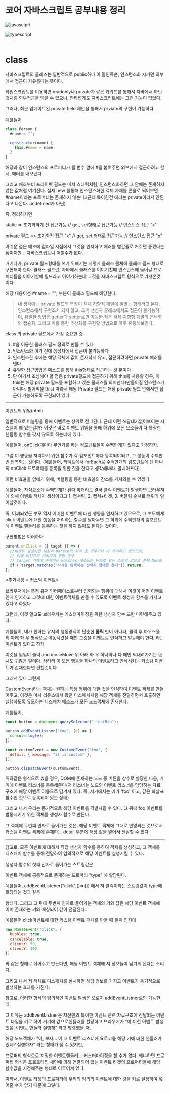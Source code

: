 # **코어 자바스크립트 공부내용 정리**

![javasciprt](https://img.shields.io/badge/javascript-up%20to%20date-yellow)

![typescript](https://img.shields.io/badge/typescript-up%20to%20date-blue)

---

# class

자바스크립트의 클래스는 일반적으로 public하다
이 말인즉슨, 인스턴스화 시키면 외부에서 접근이 자유롭다는 뜻이다.

타입스크립트를 이용하면 readonly나 private과 같은 키워드를 통해서 자바에서 하던것처럼 외부접근을 막을 수 있으나, 안타깝게도 자바스크립트에는 그런 기능이 없었다.

그러나, 최근 업데이트된 private field 제안을 통해서 prviate의 구현이 가능하다.

예를들어

```js
class Person {
  #name = "";

  constructor(name) {
    this.#name = name;
  }
}
```

해당과 같이 인스턴스의 프로퍼티가 될 변수 앞에 #을 붙여주면 외부에서 접근하려고 할 시, 에러를 내보낸다

그리고 애초부터 프라이벳 필드는 마치 스태틱처럼, 인스턴스화하면 그 안에는 존재하지 않는 값처럼 여겨진다. 실제 new 를통해 인스턴스화한 객체 자체를 콘솔로 찍어보면 #name이라는 프로퍼티는 존재하지 않는다.(근데 특이한건 에러는 private이라서 안된다고 나온다. undefined가 아닌)

즉, 정리하자면

static => 초기화하기 전 접근가능 // get, set형태로 접근가능 // 인스턴스 접근 "x"

private 필드 => 초기화전 접근 "x" // get, set 형태로 접근가능 // 인스턴스 접근 "x"

아쉬운 점은 애초에 컴파일 시점에서 그것을 인지하고 에러를 빨간줄로 쳐주면 좋겠다는 점이지만... 자바스크립트니 어쩔수가 없다.

거기다가, private 필드형태를 쓰기 위해서는 저렇게 클래스 몸체에 클래스 필드 형태로 구현해야 한다. 클래스 필드란, 자바에서 클래스를 이야기할때 인스턴스에 들어갈 프로퍼티들을 이야기할때 필드라고 이야기하는데 그것을 자바스크립트 형식으로 가져온것이다.

해당 내용이선 #name = ""; 부분이 클래스 필드에 해당한다.

> 내 생각에는 private 필드의 특징이 객체 지향적 개발에 알맞는 형태라고 본다. 인스턴스에서 구현조차 되지 않고, 초기 생성자 클래스에서도 접근이 불가능하며, 유일한 방법은 getter과 setter로만 가능한 점은 객체 지향형 개발의 은닉화와 캡슐화, 그리고 이를 통한 추상화를 구현할 방법으로 아주 유용해보인다.

class 의 private 필드에서 가장 중요한 것

1. #을 이용한 클래스 필드 정의로 만들 수 있다
2. 인스턴스화 하기 전에 생성자에서 접근이 불가능하다
3. 인스턴스한 후에는 해당 객체에 값이 존재하지 않고, 접근하려하면 private 에러를 낸다
4. 유일한 접근방법은 메소드를 통해 this형태로 접근하는 것 뿐이다
5. 단 여기서 조심해야 할 점은 private필드에 접근하기 위해 this를 사용할 경우, 이 this는 해당 private 필드를 포함하고 있는 클래스를 의미한다(만들어질 인스턴스가 아니다. 빌어먹을 this) 따라서 해당 Private 필드는 해당 private 필드 안에서만 접근이 가능하도록 구현되어 있다.

---

이벤트의 위임(html)

일반적으로 버블링을 통해 이벤트는 상위로 전파된다.
근데 이런 쓰달데기없어보이는 시스템이 왜 있는걸까? 이것은 바로 이벤트 위임을 통해 하위에 모든 요소들이 다 특정한 핸들링 함수를 갖지 않도록 하는데에 있다.

예를들어, onClick때마다 무언가를 하는 컴포넌트들이 수백만개가 있다고 가정하자.

그럼 이 행동을 처리하기 위한 함수가 각 컴포먼트마다 등록되야되고, 그 행동이 수백만번 반복되는 것이다. (예를들어, 리엑트에서 forEach로 수백만개의 컴포넌트에 단 하나의 onClick 프로퍼티를 등록을 위한 짓을 한다고 생각해봐라. 골치아프다)

이런 비효율을 없애기 위해, 버블링을 통한 비효율의 감소를 가져와볼 수 있겠다

예를들어, 자식요소가 수백만개가 된다 하더라도 결국 클릭 이벤트가 발생하면
브라우저에 의해 이벤트 객체가 생성이되고 1. 캡쳐링, 2. 캡쳐+타겟, 3. 버블링 순서로 행위가 일어날것이다.

즉, 어찌되었든 부모 역시 어떠한 이벤트에 대한 행동을 인지하고 있으므로, 그 부모에게 click 이벤트에 대한 행동을 처리하는 함수를 달아두면 그 하위에 수백만개의 컴포넌트에 이벤트 핸들러를 등록하는 짓을 하지 않아도 된다는 것이다.

구현방법은 이러하다

```js
parent.onClick = ({ taget }) => {
  //이벤트 발생시킨 대상이 paretn의 자식 중 아무거나 다 캐치하고 있으므로,
  // 이를 리턴으로 처리하기 위한 문구
  // target 객체에 존재하는 matches 메소드는 인자로 오는 스트링 값으로 전체 Dom을 기준으로 해당 스트링 값에 대해 target이 true한지를 매치해본다. 예를들어 "#fruit > li" 와 같이 클래스 선택자처럼 쓰면 된다.
  if (!target.matches("자식을 탐색하는 선택자 형태를 쓴다")) return;
};
```

<추가내용 = 커스텀 이벤트>

브라우저에는 특정 유저 인터페이스로부터 입력되는 행위에 대해서 이것이 어떤 이벤트인지 인지하고 그것에 대한 이벤트객체를 만들 수 있도록 이벤트 생성자 함수를 가지고 있다고 하였다

그런데, 이것 말고도 브라우저는 커스터마이징을 위한 생성자 함수 또한 마련해두고 있다.

예를들어, 내가 원하는 유저의 행동양식이 단순한 **클릭** 만이 아니라, 클릭 후 마우스를 위 아래 좌 우 형식으로 이동시켰을 때만 그것을 이벤트로 인식하고 발동해야 한다, 라는 이벤트가 있다고 하자

이것을 일일이 클릭 and moseMove 위 아래 좌 우 하나하나 다 매번 써내려가기는 몹시도 귀찮은 일이다. 차라리 이 모든 행동을 하나의 이벤트라고 인식시키는 커스텀 이벤트가 존재한다면 편할것이다

그래서 있다 그런게

CustomEvent라는 객체는 원하는 특정 행위에 대한 것을 인식하여 이벤트 객체를 만들어주고, 이것은 마치 리듀스에서 봤던 디스패치처럼 해당 객체를 전달하면서 호출하면 실행하도록 유도하는 디스패치 메소드가 모든 노드객체에 존재한다.

예를들어,

```js
const button = document.querySelector(".testBtn");

button.addEventListner("foo", (e) => {
  console.log(e);
});

const customEvent = new CustomeEvent("foo", {
  detail: { message: "it is custom" },
});

button.dispatchEvent(customEvent);
```

위와같은 형식으로 썼을 경우, DOM에 존재하는 노드 중 버튼을 상수로 할당한 다음, 거기에 이벤트 리스너를 등록해준다(저 리스너는 노드의 이벤트 리스너를 담당하는 자료구조에 해당 이벤트 이름으로 담겨져 있다. 즉, 저기에서는 키가 'foo' 이고, 값은 화살표 함수인 것으로 등록되어 있는 상태)

그리고 나서 우리는 동기적으로 해당 이벤트를 격발시킬 수 있다. 그 뒤에 foo 이벤트를 발동시키기 위한 객체를 생성자 함수로 만든다.

그 객체에 두번째 인자로 들어가는 것은, 해당 이벤트 객체에 그대로 반영되는 것으로서 커스텀 이벤트 객체에 존재하는 detail 부분에 해당 값을 넣어서 전달할 수 있다.

---

참고로, 모든 이벤트에 대해서 직접 생성자 함수를 통하여 객체를 생성하고, 그 객체를 디스패치 함수를 통해 전달하여 임의적으로 해당 이벤트를 실행시킬 수 있다.

생성자 함수의 첫째 인자로 들어가는 스트링값은

이벤트 객체에 공통적으로 존재하는 프로퍼티 "type" 에 할당된다.

예를들어, addEventListener("click",()=>{})
에서 저 클릭이라는 스트링값이 type에 할당되는 것과 같은

형태다. 그리고 그 뒤에 두번째 인자로 들어가는 객체의 키와 값은 해당 이벤트 객체에 이미 존재하는 키와 매칭되어 값이 전달된다.

예를들어 click이벤트에 대한 커스텀 이벤트 객체를 만들 때 둘째 인자에

```js
new MouseEvent("click", {
  bubbles: true,
  cancelable: true,
  clientX: 50,
  clientY: 100,
});
```

와 같은 형태로 쥐어주고 만든다면, 해당 이벤트 객체에 저 정보들이 담기게 된다는 소리다.

그리고 나서 저 객체로 디스패치를 실시하면 해당 정보를 가지고 이벤트가 동기적으로 발생하는 효과를 가진다.

참고로, 이러한 형식의 임의적인 이벤트 발생은 오로지 addEventListner로만 가능한데,

그 이유는 addEventListner은 자신만의 특이한 이벤트 관련 자료구조에 전달되는 이벤트 타입을 키로 하여 거기에 값으로핸들러를 할당하고 브라우저가 "야 이런 이벤트 발생했음, 이벤트 핸들러 실행해" 라고 명령했을 때,

해당 노드객체가 "어, 보자... 어 내 이벤트 리스터에 요로코롬 해당 키에 대한 핸들러가 있네? 실행하자" 라는 형태가 될 수 있지만,

프로퍼티 형식으로 지정한 이벤트핸들러는 커스터마이징을 할 수가 없다. 왜냐하면 프로퍼티 형식은 프로토타입 체인에 의해 연결되어 있는 이벤트 타겟의 프로퍼티들에 해당 함수값을 지정해주는 형태로 이루어져 있다.

따라서, 이벤트 타겟의 프로퍼티에 우리의 임의의 이벤트에 대한 것을 키로 설정하여 넣어줄 수가 없기 때문에 그렇다.
